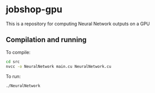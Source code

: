 # jobshop-gpu

This is a repository for computing Neural Network outputs on a GPU

## Compilation and running

To compile:

```bash
cd src
nvcc -o NeuralNetwork main.cu NeuralNetwork.cu
```

To run:

```bash
./NeuralNetwork

```
